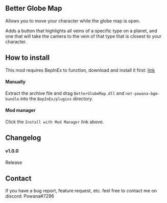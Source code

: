 ﻿## Better Globe Map

Allows you to move your character while the globe map is open.

Adds a button that highlights all veins of a specific type on a planet, and one that will take the camera to the vein of that type that is closest to your character.

## How to install

This mod requires BepInEx to function, download and install it first: [link](https://bepinex.github.io/bepinex_docs/master/articles/user_guide/installation/index.html?tabs=tabid-win)

#### Manually
Extract the archive file and drag `BetterGlobeMap.dll` and `net-powana-bgm-bundle` into the `BepInEx/plugins` directory.

#### Mod manager
Click the `Install with Mod Manager` link above.

## Changelog

#### v1.0.0 
Release

## Contact
If you have a bug report, feature request, etc. feel free to contact me on discord: Powana#7296 

